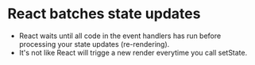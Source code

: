 # React batches state updates 

- React waits until all code in the event handlers has run before processing your state updates (re-rendering).
- It's not like React will trigge a new render everytime you call setState.
